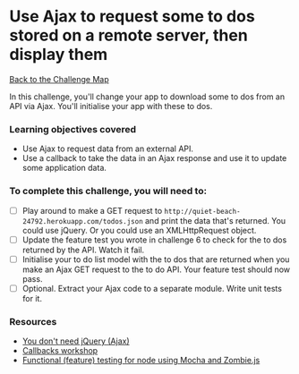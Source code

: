 # Use Ajax to request some to dos stored on a remote server, then display them

[Back to the Challenge Map](00_challenge_track.md)

In this challenge, you'll change your app to download some to dos from an API via Ajax.  You'll initialise your app with these to dos.

### Learning objectives covered

- Use Ajax to request data from an external API.
- Use a callback to take the data in an Ajax response and use it to update some application data.

### To complete this challenge, you will need to:

- [ ] Play around to make a GET request to `http://quiet-beach-24792.herokuapp.com/todos.json` and print the data that's returned.  You could use jQuery.  Or you could use an XMLHttpRequest object.
- [ ] Update the feature test you wrote in challenge 6 to check for the to dos returned by the API.  Watch it fail.
- [ ] Initialise your to do list model with the to dos that are returned when you make an Ajax GET request to the to do API.  Your feature test should now pass.
- [ ] Optional.  Extract your Ajax code to a separate module.  Write unit tests for it.

### Resources

- [You don't need jQuery (Ajax)](http://blog.garstasio.com/you-dont-need-jquery/ajax/)
- [Callbacks workshop](https://github.com/maryrosecook/callbacks-workshop)
- [Functional (feature) testing for node using Mocha and Zombie.js](http://www.redotheweb.com/2013/01/15/functional-testing-for-nodejs-using-mocha-and-zombie-js.html)
